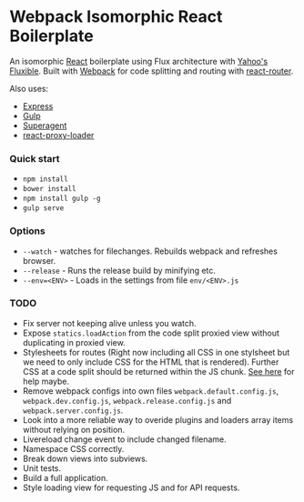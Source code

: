 # Webpack Isomorphic React Boilerplate

An isomorphic [React](https://github.com/facebook/react) boilerplate using Flux
architecture with [Yahoo's Fluxible](https://github.com/yahoo/fluxible). Built
with [Webpack](https://github.com/webpack/webpack) for code splitting and routing with [react-router](https://github.com/rackt/react-router).

Also uses:
- [Express](https://github.com/strongloop/express)
- [Gulp](https://github.com/gulpjs/gulp)
- [Superagent](https://github.com/visionmedia/superagent)
- [react-proxy-loader](https://github.com/webpack/react-proxy-loader)

### Quick start
- `npm install`
- `bower install`
- `npm install gulp -g`
- `gulp serve`

### Options
- `--watch` - watches for filechanges. Rebuilds webpack and refreshes browser.
- `--release` - Runs the release build by minifying etc.
- `--env=<ENV>` - Loads in the settings from file `env/<ENV>.js`

### TODO
- Fix server not keeping alive unless you watch.
- Expose `statics.loadAction` from the code split proxied view without duplicating in
proxied view.
- Stylesheets for routes (Right now including all CSS in one stylsheet but we need to only include CSS for the HTML that is rendered). Further CSS at a code split should be returned within the JS chunk. [See here](https://github.com/webpack/react-webpack-server-side-example/blob/master/server/style-collector.loader.js) for help maybe.
- Remove webpack configs into own files `webpack.default.config.js`, `webpack.dev.config.js`, `webpack.release.config.js` and `webpack.server.config.js`.
- Look into a more reliable way to overide plugins and loaders array items without relying on position.
- Livereload change event to include changed filename.
- Namespace CSS correctly.
- Break down views into subviews.
- Unit tests.
- Build a full application.
- Style loading view for requesting JS and for API requests.